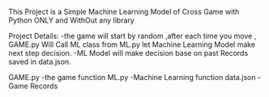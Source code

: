 This Project is a Simple Machine Learning Model of Cross Game with Python ONLY and WithOut any library

Project Details:
-the game will start by random ,after each time you move ,
  GAME.py Will Call ML class from ML.py let Machine Learning Model make next step decision.
-ML Model will make decision base on past Records saved in data.json.

GAME.py
  -the game function 
ML.py
  -Machine Learning function
data.json
  -Game Records

